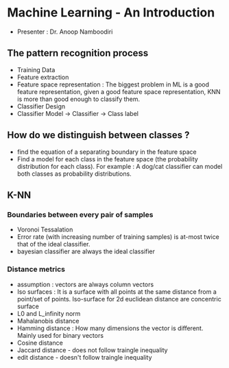 # Machine Learning - An Introduction
- Presenter : Dr. Anoop Namboodiri

## The pattern recognition process
- Training Data
- Feature extraction
- Feature space representation : The biggest problem in ML is a good
feature representation, given a good feature space representation, KNN is
more than good enough to classify them.
- Classifier Design
- Classifier Model -> Classifier -> Class label

## How do we distinguish between classes ?
- find the equation of a separating boundary in the feature space
- Find a model for each class in the feature space (the probability
distribution for each class). For example : A dog/cat classifier can model
both classes as probability distributions. 

## K-NN

### Boundaries between every pair of samples
- Voronoi Tessalation
- Error rate (with increasing number of training samples) is at-most twice
that of the ideal classifier.
- bayesian classifier are always the ideal classifier

### Distance metrics
- assumption : vectors are always column vectors
- Iso surfaces : It is a surface with all points at the same distance from
a point/set of points. Iso-surface for 2d euclidean distance are concentric
surface
- L0 and L_infinity norm
- Mahalanobis distance
- Hamming distance : How many dimensions the vector is different. Mainly
used for binary vectors
- Cosine distance
- Jaccard distance - does not follow traingle inequality
- edit distance - doesn't follow traingle inequality
